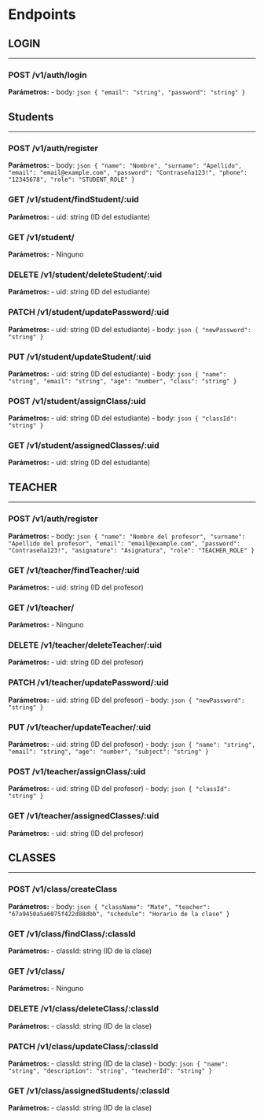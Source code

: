 # Endpoints

## LOGIN
----------------------------------------
### POST /v1/auth/login
  **Parámetros:**
    - body: 
      ```json
      {
        "email": "string",
        "password": "string"
      }
      ```

## Students
----------------------------------------
### POST /v1/auth/register
  **Parámetros:**
    - body: 
      ```json
      {
        "name": "Nombre",
        "surname": "Apellido",
        "email": "email@example.com",
        "password": "Contraseña123!",
        "phone": "12345678",
        "role": "STUDENT_ROLE"
      }
      ```

### GET /v1/student/findStudent/:uid
  **Parámetros:**
    - uid: string (ID del estudiante)

### GET /v1/student/
  **Parámetros:**
    - Ninguno

### DELETE /v1/student/deleteStudent/:uid
  **Parámetros:**
    - uid: string (ID del estudiante)

### PATCH /v1/student/updatePassword/:uid
  **Parámetros:**
    - uid: string (ID del estudiante)
    - body: 
      ```json
      {
        "newPassword": "string"
      }
      ```

### PUT /v1/student/updateStudent/:uid
  **Parámetros:**
    - uid: string (ID del estudiante)
    - body: 
      ```json
      {
        "name": "string",
        "email": "string",
        "age": "number",
        "class": "string"
      }
      ```

### POST /v1/student/assignClass/:uid
  **Parámetros:**
    - uid: string (ID del estudiante)
    - body: 
      ```json
      {
        "classId": "string"
      }
      ```

### GET /v1/student/assignedClasses/:uid
  **Parámetros:**
    - uid: string (ID del estudiante)

## TEACHER
----------------------------------------
### POST /v1/auth/register
  **Parámetros:**
    - body: 
      ```json
      {
        "name": "Nombre del profesor",
        "surname": "Apellido del profesor",
        "email": "email@example.com",
        "password": "Contraseña123!",
        "asignature": "Asignatura",
        "role": "TEACHER_ROLE"
      }
      ```

### GET /v1/teacher/findTeacher/:uid
  **Parámetros:**
    - uid: string (ID del profesor)

### GET /v1/teacher/
  **Parámetros:**
    - Ninguno

### DELETE /v1/teacher/deleteTeacher/:uid
  **Parámetros:**
    - uid: string (ID del profesor)

### PATCH /v1/teacher/updatePassword/:uid
  **Parámetros:**
    - uid: string (ID del profesor)
    - body: 
      ```json
      {
        "newPassword": "string"
      }
      ```

### PUT /v1/teacher/updateTeacher/:uid
  **Parámetros:**
    - uid: string (ID del profesor)
    - body: 
      ```json
      {
        "name": "string",
        "email": "string",
        "age": "number",
        "subject": "string"
      }
      ```

### POST /v1/teacher/assignClass/:uid
  **Parámetros:**
    - uid: string (ID del profesor)
    - body: 
      ```json
      {
        "classId": "string"
      }
      ```

### GET /v1/teacher/assignedClasses/:uid
  **Parámetros:**
    - uid: string (ID del profesor)

## CLASSES
----------------------------------------
### POST /v1/class/createClass
  **Parámetros:**
    - body: 
      ```json
      {
        "className": "Mate",
        "teacher": "67a9450a5a6075f422d88dbb",
        "schedule": "Horario de la clase"
      }
      ```

### GET /v1/class/findClass/:classId
  **Parámetros:**
    - classId: string (ID de la clase)

### GET /v1/class/
  **Parámetros:**
    - Ninguno

### DELETE /v1/class/deleteClass/:classId
  **Parámetros:**
    - classId: string (ID de la clase)

### PATCH /v1/class/updateClass/:classId
  **Parámetros:**
    - classId: string (ID de la clase)
    - body: 
      ```json
      {
        "name": "string",
        "description": "string",
        "teacherId": "string"
      }
      ```

### GET /v1/class/assignedStudents/:classId
  **Parámetros:**
    - classId: string (ID de la clase)
